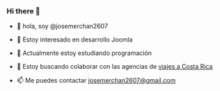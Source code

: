 ### Hi there 👋

- 👋 hola, soy @josemerchan2607

- 👀 Estoy interesado en desarrollo Joomla

- 🌱 Actualmente estoy estudiando programación

- 💞️ Estoy buscando colaborar con las agencias de  <a href="https://rutascostarica.viajes/">viajes a Costa Rica</a>

- 📫 Me puedes contactar josemerchan2607@gmail.com

